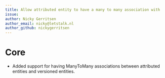 ```yaml
---
title: Allow attributed entity to have a many to many association with versioned entities
issue: 
author: Nicky Gerritsen
author_email: nicky@letstalk.nl
author_github: nickygerritsen
---
```

# Core
* Added support for having ManyToMany associations between attributed entities and versioned entities.
